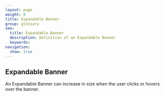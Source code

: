 ```yaml
---
layout: page
weight: 0
title: Expandable Banner
group: glossary
seo:
  title: Expandable Banner
  description: Definition of an Expandable Banner
  keywords: 
navigation:
  show: true
---
```




## Expandable Banner

An Expandable Banner can increase in size when the user clicks or hovers over the banner.

